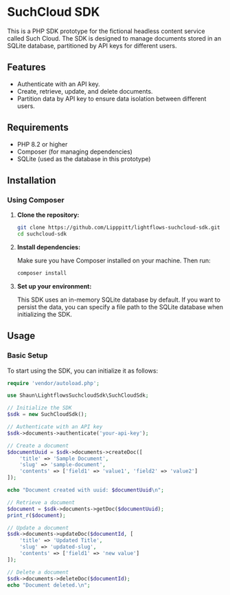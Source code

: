 # SuchCloud SDK

This is a PHP SDK prototype for the fictional headless content service called Such Cloud. The SDK is designed to manage documents stored in an SQLite database, partitioned by API keys for different users.

## Features

- Authenticate with an API key.
- Create, retrieve, update, and delete documents.
- Partition data by API key to ensure data isolation between different users.

## Requirements

- PHP 8.2 or higher
- Composer (for managing dependencies)
- SQLite (used as the database in this prototype)

## Installation

### Using Composer

1. **Clone the repository:**

    ```bash
    git clone https://github.com/Lipppitt/lightflows-suchcloud-sdk.git
    cd suchcloud-sdk
    ```

2. **Install dependencies:**

   Make sure you have Composer installed on your machine. Then run:

    ```bash
    composer install
    ```

3. **Set up your environment:**

   This SDK uses an in-memory SQLite database by default. If you want to persist the data, you can specify a file path to the SQLite database when initializing the SDK.

## Usage

### Basic Setup

To start using the SDK, you can initialize it as follows:

```php
require 'vendor/autoload.php';

use Shaun\LightflowsSuchcloudSdk\SuchCloudSdk;

// Initialize the SDK
$sdk = new SuchCloudSdk();

// Authenticate with an API key
$sdk->documents->authenticate('your-api-key');

// Create a document
$documentUuid = $sdk->documents->createDoc([
    'title' => 'Sample Document',
    'slug' => 'sample-document',
    'contents' => ['field1' => 'value1', 'field2' => 'value2']
]);

echo "Document created with uuid: $documentUuid\n";

// Retrieve a document
$document = $sdk->documents->getDoc($documentUuid);
print_r($document);

// Update a document
$sdk->documents->updateDoc($documentId, [
    'title' => 'Updated Title',
    'slug' => 'updated-slug',
    'contents' => ['field1' => 'new value']
]);

// Delete a document
$sdk->documents->deleteDoc($documentId);
echo "Document deleted.\n";
